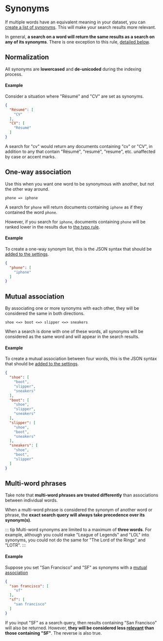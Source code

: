 # Synonyms

If multiple words have an equivalent meaning in your dataset, you can [create a list of synonyms](/reference/api/synonyms.md#update-synonyms). This will make your search results more relevant.

In general, **a search on a word will return the same results as a search on any of its synonyms**.
There is one exception to this rule, [detailed below](#multi-word-phrases).

## Normalization

All synonyms are **lowercased** and **de-unicoded** during the indexing process.

#### Example

Consider a situation where "Résumé" and "CV" are set as synonyms.

```json
{
  "Résumé": [
    "CV"
  ],
  "CV": [
    "Résumé"
  ]
}
```

A search for "cv" would return any documents containing "cv" or "CV", in addition to any that contain "Résumé", "resumé", "resume", etc. unaffected by case or accent marks.

## One-way association

Use this when you want one word to be synonymous with another, but not the other way around.

```
phone => iphone
```

A search for `phone` will return documents containing `iphone` as if they contained the word `phone`.

However, if you search for `iphone`, documents containing `phone` will be ranked lower in the results due to [the typo rule](/learn/core_concepts/relevancy.md#ranking-rules).

#### Example

To create a one-way synonym list, this is the JSON syntax that should be [added to the settings](/reference/api/synonyms.md#update-synonyms).

```json
{
  "phone": [
    "iphone"
  ]
}
```

## Mutual association

By associating one or more synonyms with each other, they will be considered the same in both directions.

```
shoe <=> boot <=> slipper <=> sneakers
```

When a search is done with one of these words, all synonyms will be considered as the same word and will appear in the search results.

#### Example

To create a mutual association between four words, this is the JSON syntax that should be [added to the settings](/reference/api/synonyms.md#update-synonyms).

```json
{
  "shoe": [
    "boot",
    "slipper",
    "sneakers"
  ],
  "boot": [
    "shoe",
    "slipper",
    "sneakers"
  ],
  "slipper": [
    "shoe",
    "boot",
    "sneakers"
  ],
  "sneakers": [
    "shoe",
    "boot",
    "slipper"
  ]
}
```

## Multi-word phrases

Take note that **multi-word phrases are treated differently** than associations between individual words.

When a multi-word phrase is considered the synonym of another word or phrase, the **exact search query will always take precedence over its synonym(s)**.

::: tip
Multi-word synonyms are limited to a maximum of **three words**.
For example, although you could make "League of Legends" and "LOL" into synonyms, you could not do the same for "The Lord of the Rings" and "LOTR".
:::

#### Example

Suppose you set "San Francisco" and "SF" as synonyms with a [mutual association](#mutual-association)

```json
{
  "san francisco": [
    "sf"
  ],
  "sf": [
    "san francisco"
  ]
}
```

If you input "SF" as a search query, then results containing "San Francisco" will also be returned. However, **they will be considered less [relevant](/learn/core_concepts/relevancy.md) than those containing "SF"**. The reverse is also true.
